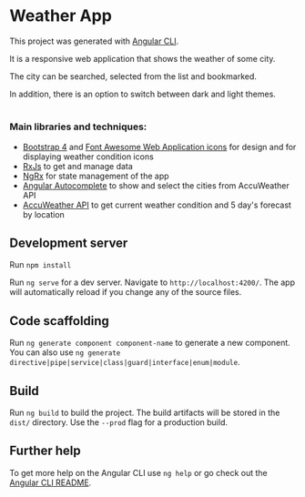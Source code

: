 # Weather App

This project was generated with [Angular CLI](https://github.com/angular/angular-cli).

It is a responsive web application that shows the weather of some city.

The city can be searched, selected from the list and bookmarked.

In addition, there is an option to switch between dark and light themes.

#


### Main libraries and techniques:

- [Bootstrap 4](https://getbootstrap.com/docs/4.4/getting-started/introduction/) and [Font Awesome Web Application icons](https://fontawesome.com/) for design and for displaying weather condition icons
- [RxJs](https://angular.io/guide/rx-library) to get and manage data
- [NgRx](https://ngrx.io/) for state management of the app
- [Angular Autocomplete](https://www.npmjs.com/package/angular-ng-autocomplete) to show and select the cities from AccuWeather API 
- [AccuWeather API](https://developer.accuweather.com/) to get current weather condition and 5 day's forecast by location


## Development server

Run `npm install`

Run `ng serve` for a dev server. Navigate to `http://localhost:4200/`. The app will automatically reload if you change any of the source files.

## Code scaffolding

Run `ng generate component component-name` to generate a new component. You can also use `ng generate directive|pipe|service|class|guard|interface|enum|module`.

## Build

Run `ng build` to build the project. The build artifacts will be stored in the `dist/` directory. Use the `--prod` flag for a production build.

## Further help

To get more help on the Angular CLI use `ng help` or go check out the [Angular CLI README](https://github.com/angular/angular-cli/blob/master/README.md).
